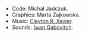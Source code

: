 - Code: Michał Jadczuk.
- Graphics: Marta Zajkowska.
- Music: [Cleyton R. Xavier](http://opengameart.org/users/doppelganger/).
- Sounds: [Iwan Gabovitch](http://opengameart.org/users/qubodup/).
